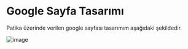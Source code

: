 # Google Sayfa Tasarımı
Patika üzerinde verilen google sayfası tasarımım aşağıdaki şekildedir.

![image](https://user-images.githubusercontent.com/48344066/132926331-3c0be16f-88c7-4924-999f-498249633b7d.png)
